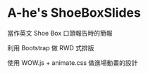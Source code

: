 # A-he's ShoeBoxSlides

當作英文 Shoe Box 口頭報告時的簡報

利用 Bootstrap 做 RWD 式排版

使用 WOW.js + animate.css 做進場動畫的設計
